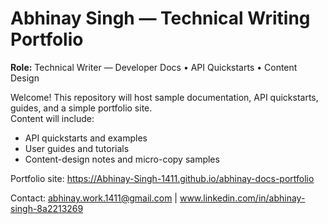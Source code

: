 # Abhinay Singh — Technical Writing Portfolio

**Role:** Technical Writer — Developer Docs • API Quickstarts • Content Design

Welcome! This repository will host sample documentation, API quickstarts, guides, and a simple portfolio site.  
Content will include:
- API quickstarts and examples
- User guides and tutorials
- Content-design notes and micro-copy samples

Portfolio site: https://Abhinay-Singh-1411.github.io/abhinay-docs-portfolio

Contact: abhinay.work.1411@gmail.com | www.linkedin.com/in/abhinay-singh-8a2213269
